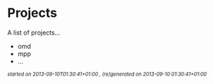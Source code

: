 

# Projects
A list of projects...

* omd
* mpp
* ...



<div style='font-size:80%;'><em>started on 2013-09-10T01:30:41+01:00
, (re)generated on 2013-09-10 01:30:41+01:00
</em></div>
